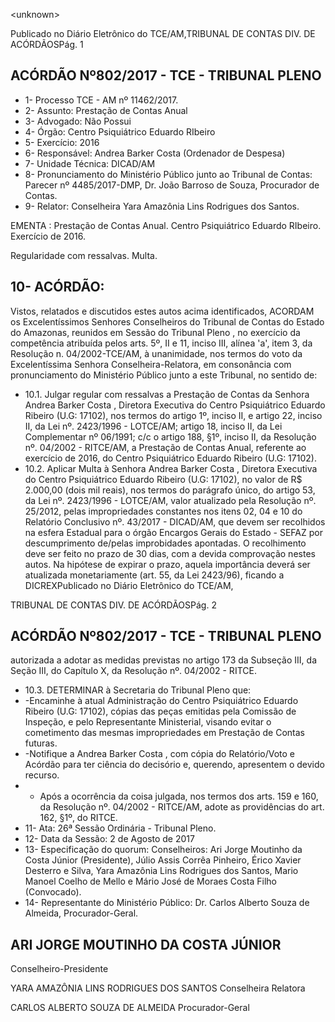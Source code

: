&lt;unknown&gt;

Publicado  no  Diário Eletrônico do TCE/AM,TRIBUNAL DE CONTAS DIV. DE  ACÓRDÃOSPág. 1

## ACÓRDÃO Nº802/2017 - TCE - TRIBUNAL PLENO

- 1- Processo TCE - AM nº 11462/2017.
- 2- Assunto: Prestação de Contas Anual
- 3- Advogado: Não Possui
- 4- Órgão: Centro Psiquiátrico Eduardo RIbeiro
- 5- Exercício: 2016
- 6- Responsável: Andrea Barker Costa (Ordenador de Despesa)
- 7- Unidade Técnica: DICAD/AM
- 8- Pronunciamento  do Ministério  Público  junto  ao Tribunal  de Contas: Parecer  nº 4485/2017-DMP, Dr. João Barroso de Souza, Procurador de Contas.
- 9- Relator: Conselheira Yara Amazônia Lins Rodrigues dos Santos.

EMENTA : Prestação de Contas Anual. Centro Psiquiátrico Eduardo RIbeiro. Exercício de 2016.

Regularidade com ressalvas. Multa.

## 10-  ACÓRDÃO:

Vistos, relatados e discutidos estes autos acima identificados, ACORDAM os Excelentíssimos Senhores Conselheiros do Tribunal de Contas do Estado do Amazonas, reunidos em Sessão do Tribunal Pleno , no exercício da competência atribuída pelos arts. 5º, II e 11, inciso III, alínea 'a', item 3, da Resolução n. 04/2002-TCE/AM, à unanimidade, nos  termos  do  voto  da  Excelentíssima  Senhora  Conselheira-Relatora,  em consonância com pronunciamento do Ministério Público junto a este Tribunal, no sentido de:

- 10.1. Julgar  regular  com  ressalvas a  Prestação  de  Contas  da  Senhora Andrea  Barker  Costa , Diretora Executiva do Centro  Psiquiátrico Eduardo Ribeiro (U.G: 17102), nos termos do artigo 1º, inciso II, e artigo 22, inciso II, da Lei nº. 2423/1996 - LOTCE/AM; artigo 18, inciso II, da Lei  Complementar  nº  06/1991;  c/c  o  artigo  188,  §1º,  inciso  II,  da Resolução  nº.  04/2002  -  RITCE/AM,  a  Prestação  de  Contas  Anual, referente ao exercício de 2016, do Centro Psiquiátrico Eduardo Ribeiro (U.G: 17102).
- 10.2.  Aplicar Multa à  Senhora Andrea Barker Costa ,  Diretora Executiva do Centro  Psiquiátrico  Eduardo  Ribeiro  (U.G:  17102),  no  valor  de R$ 2.000,00 (dois mil reais), nos termos do parágrafo único, do artigo 53, da Lei  nº.  2423/1996  -  LOTCE/AM,  valor  atualizado  pela  Resolução  nº. 25/2012,  pelas  impropriedades  constantes  nos  itens 02,  04  e  10 do Relatório Conclusivo nº. 43/2017 - DICAD/AM, que devem ser recolhidos na esfera Estadual para o órgão Encargos Gerais do Estado  - SEFAZ por descumprimento de/pelas improbidades apontadas. O recolhimento deve ser feito no prazo de 30 dias, com a devida comprovação nestes autos.  Na  hipótese  de  expirar  o  prazo,  aquela  importância  deverá  ser atualizada monetariamente (art. 55, da Lei 2423/96), ficando a DICREXPublicado  no  Diário Eletrônico do TCE/AM,

TRIBUNAL DE CONTAS DIV. DE  ACÓRDÃOSPág. 2

## ACÓRDÃO Nº802/2017 - TCE - TRIBUNAL PLENO

autorizada a adotar as medidas previstas no artigo 173 da Subseção III, da Seção III, do Capítulo X, da Resolução nº. 04/2002 - RITCE.

- 10.3.  DETERMINAR à Secretaria do Tribunal Pleno que:
- -Encaminhe  à  atual  Administração  do  Centro  Psiquiátrico  Eduardo Ribeiro  (U.G:  17102),  cópias  das  peças  emitidas  pela  Comissão  de Inspeção, e pelo Representante Ministerial, visando evitar o cometimento das mesmas impropriedades em Prestação de Contas futuras.
- -Notifique  a Andrea  Barker  Costa ,  com  cópia  do  Relatório/Voto  e Acórdão para ter ciência do decisório e, querendo, apresentem o devido recurso.
- - Após a ocorrência da coisa julgada, nos termos dos arts. 159 e 160, da Resolução nº. 04/2002 - RITCE/AM, adote as providências do art. 162, §1º, do RITCE.
- 11-  Ata: 26ª Sessão Ordinária - Tribunal Pleno.
- 12-  Data da Sessão: 2 de Agosto de 2017
- 13-  Especificação  do  quorum: Conselheiros: Ari Jorge  Moutinho  da  Costa  Júnior (Presidente), Júlio Assis Corrêa Pinheiro, Érico Xavier Desterro e Silva, Yara Amazônia Lins Rodrigues dos Santos, Mario  Manoel Coelho de  Mello e  Mário José de  Moraes Costa Filho (Convocado).
- 14-  Representante  do  Ministério  Público: Dr. Carlos  Alberto  Souza  de Almeida, Procurador-Geral.

## ARI JORGE MOUTINHO DA COSTA JÚNIOR

Conselheiro-Presidente

YARA AMAZÔNIA LINS RODRIGUES DOS SANTOS Conselheira Relatora

CARLOS ALBERTO SOUZA DE ALMEIDA Procurador-Geral